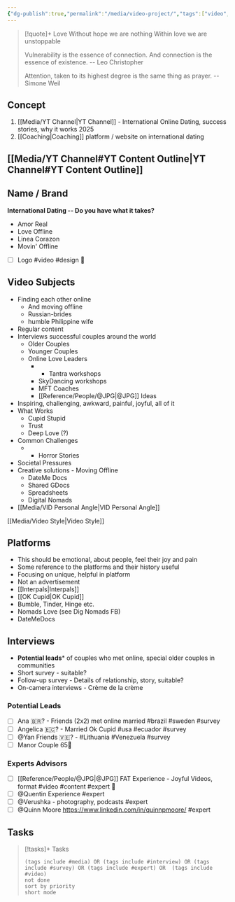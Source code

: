 ```yaml
---
{"dg-publish":true,"permalink":"/media/video-project/","tags":["video","documentary","project","🗃️","relationship","couples"],"noteIcon":""}
---
```



> [!quote]+ Love
>Without hope we are nothing
>Within love we are unstoppable
>
>Vulnerability is the essence of connection.
>And connection is the essence of existence.
> -- Leo Christopher
> 
> Attention, taken to its highest degree is the same thing as prayer.
> -- Simone Weil

## Concept
1. [[Media/YT Channel\|YT Channel]]  - International Online Dating, success stories, why it works 2025
2. [[Coaching\|Coaching]] platform / website on international dating

## [[Media/YT Channel#YT Content Outline\|YT Channel#YT Content Outline]]

## Name / Brand
**International Dating -- Do you have what it takes?**
- Amor Real
- Love Offline
- Linea Corazon
- Movin' Offline

- [ ] Logo #video #design 🔽

## Video Subjects
- Finding each other online
	- And moving offline
	- Russian-brides
	- humble Philippine wife
- Regular content
- Interviews successful couples around the world
	- Older Couples
	- Younger Couples
	- Online Love Leaders
		- - Tantra workshops
		- SkyDancing workshops
		- MFT Coaches
		- [[Reference/People/@JPG\|@JPG]] Ideas
- Inspiring, challenging, awkward, painful, joyful, all of it
- What Works
	- Cupid Stupid
	- Trust
	- Deep Love (?)
- Common Challenges
	- - Horror Stories
- Societal Pressures
- Creative solutions - Moving Offline
	- DateMe Docs
	- Shared GDocs
	- Spreadsheets
	- Digital Nomads
- [[Media/VID Personal Angle\|VID Personal Angle]]

[[Media/Video Style\|Video Style]]

## Platforms
- This should be emotional, about people, feel their joy and pain
- Some reference to the platforms and their history useful
- Focusing on unique, helpful in platform
- Not an advertisement
- [[Interpals\|Interpals]]
- [[OK Cupid\|OK Cupid]]
- Bumble, Tinder, Hinge etc.
- Nomads Love (see Dig Nomads FB)
- DateMeDocs

## Interviews
- **Potential leads*** of couples who met online, special older couples in communities
- Short survey - suitable?
- Follow-up survey - Details of relationship, story, suitable?
- On-camera interviews - Crème de la crème

### Potential Leads
- [ ] Ana 🇧🇷? - Friends (2x2) met online married #brazil #sweden #survey 
- [ ] Angelica 🇪🇨? - Married Ok Cupid #usa #ecuador #survey
- [ ] @Yan Friends 🇻🇪? - #Lithuania #Venezuela #survey
- [ ] Manor Couple 65🔼 
### Experts Advisors
- [ ] [[Reference/People/@JPG\|@JPG]] FAT Experience - Joyful Videos, format #video #content #expert 🔼 
- [ ] @Quentin Experience #expert
- [ ] @Verushka - photography, podcasts #expert
- [ ] @Quinn Moore  https://www.linkedin.com/in/quinnpmoore/  #expert

## Tasks
> [!tasks]+ Tasks
> ```tasks
> (tags include #media) OR (tags include #interview) OR (tags include #survey) OR (tags include #expert) OR  (tags include #video)
> not done
> sort by priority
> short mode
> ```